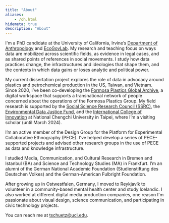 ```yaml
---
title: "About"
aliases:
    - /oh.html
hidemeta: true
description: "About"
---
```


I'm a PhD candidate at the University of California, Irvine’s [Department of Anthropology](https://www.anthropology.uci.edu/) and [EcoGovLab](https://faculty.sites.uci.edu/fortunlab). My research and teaching focus on ways data are mobilized across scientific fields, as evidence in legal cases, and as shared points of references in social movements. I study how data practices change, the infrastructures and ideologies that shape them, and the contexts in which data gains or loses analytic and political power.

My current dissertation project explores the role of data in advocacy around plastics and petrochemical production in the US, Taiwan, and Vietnam. Since 2020, I’ve been co-developing the [Formosa Plastics Global Archive](https://disaster-sts-network.org/content/formosa-plastics-global-archive-%E5%8F%B0%E7%81%A3%E5%A1%91%E8%86%A0%E6%AA%94%E6%A1%88%E9%A4%A8/essay), a digital workspace that supports a transnational network of people concerned about the operations of the Formosa Plastics Group. My field research is supported by the [Social Science Research Council (SSRC)](https://www.ssrc.org/programs/idrf/international-dissertation-research-fellowship), the [Environmental Data Justice Fund](https://www.environmentaljusticedatafund.com/), and the [International College of Innovation](https://ici.nccu.edu.tw/about-us/) at National Chengchi University in Taipei, where I’m a visiting scholar (until March 2024). 

I’m an active member of the Design Group for the Platform for Experimental Collaborative Ethnography (PECE). I’ve helped develop a series of PECE-supported projects and advised other research groups in the use of PECE as data and knowledge infrastructure. 

I studied Media, Communication, and Cultural Research in Bremen and Istanbul (BA) and Science and Technology Studies (MA) in Frankfurt. I’m an alumni of the German National Academic Foundation (Studienstiftung des Deutschen Volkes) and the German-American Fulbright Foundation.

After growing up in Ostwestfalen, Germany, I moved to Reykjavík to volunteer in a community-based mental health center and study Icelandic. I also worked at different digital media production companies, one reason I'm passionate about visual design, science communication, and participating in civic technology projects. 

You can reach me at [tschuetz@uci.edu](mailto:tschuetz.uci.edu).



